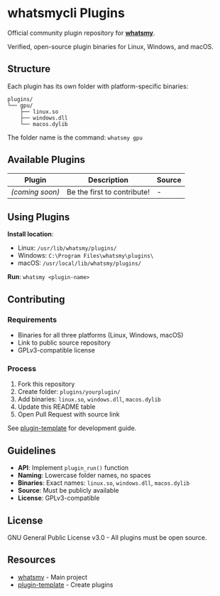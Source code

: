# whatsmycli Plugins

Official community plugin repository for **[whatsmy](https://github.com/whatsmycli/whatsmy)**.

Verified, open-source plugin binaries for Linux, Windows, and macOS.

## Structure

Each plugin has its own folder with platform-specific binaries:

```
plugins/
└── gpu/
    ├── linux.so
    ├── windows.dll
    └── macos.dylib
```

The folder name is the command: `whatsmy gpu`

## Available Plugins

| Plugin | Description | Source |
|--------|-------------|--------|
| *(coming soon)* | Be the first to contribute! | - |

## Using Plugins

**Install location**:
- Linux: `/usr/lib/whatsmy/plugins/`
- Windows: `C:\Program Files\whatsmy\plugins\`
- macOS: `/usr/local/lib/whatsmy/plugins/`

**Run**: `whatsmy <plugin-name>`

## Contributing

### Requirements
- Binaries for all three platforms (Linux, Windows, macOS)
- Link to public source repository
- GPLv3-compatible license

### Process
1. Fork this repository
2. Create folder: `plugins/yourplugin/`
3. Add binaries: `linux.so`, `windows.dll`, `macos.dylib`
4. Update this README table
5. Open Pull Request with source link

See [plugin-template](https://github.com/whatsmycli/plugin-template) for development guide.

## Guidelines

- **API**: Implement `plugin_run()` function
- **Naming**: Lowercase folder names, no spaces
- **Binaries**: Exact names: `linux.so`, `windows.dll`, `macos.dylib`
- **Source**: Must be publicly available
- **License**: GPLv3-compatible

## License

GNU General Public License v3.0 - All plugins must be open source.

## Resources

- [whatsmy](https://github.com/whatsmycli/whatsmy) - Main project
- [plugin-template](https://github.com/whatsmycli/plugin-template) - Create plugins
